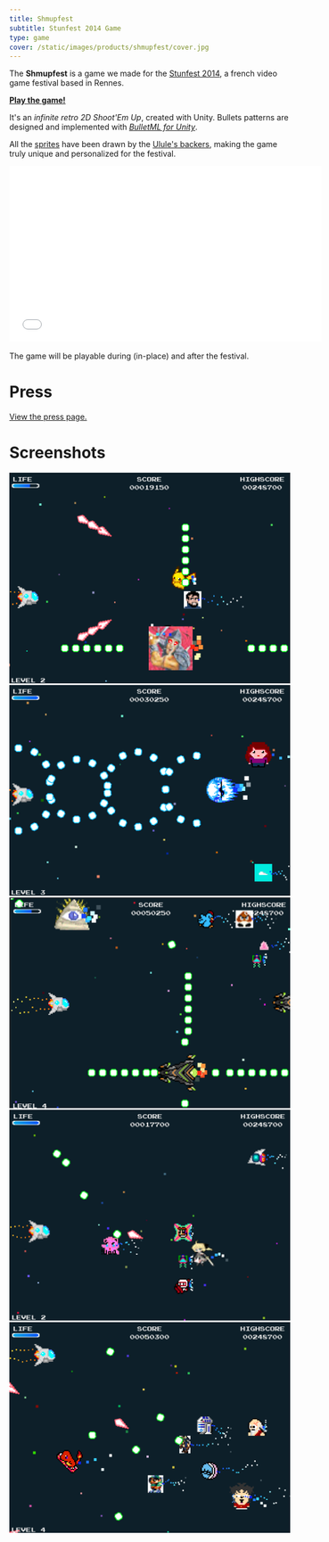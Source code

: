 ```yaml
---
title: Shmupfest
subtitle: Stunfest 2014 Game
type: game
cover: /static/images/products/shmupfest/cover.jpg
---
```


The **Shmupfest** is a game we made for the [Stunfest 2014][stunfest], a french video game festival based in Rennes.

**[Play the game!][play]**

It's an _infinite retro 2D Shoot'Em Up_, created with Unity. Bullets patterns are designed and implemented with _[BulletML for Unity][bulletml]_.

All the [sprites][shmupfest] have been drawn by the [Ulule's backers][ulule], making the game truly unique and personalized for the festival.

<iframe width="560" height="315" src="//www.youtube.com/embed/N4cRAA7Q-p4?rel=0" frameborder="0" allowfullscreen></iframe>

The game will be playable during (in-place) and after the festival.

# Press

[View the press page.](/presskit/shmupfest.html)

# Screenshots

[ ![Screenshot 1][screen1] ][screen1]
[ ![Screenshot 2][screen2] ][screen2]
[ ![Screenshot 3][screen3] ][screen3]
[ ![Screenshot 4][screen4] ][screen4]
[ ![Screenshot 5][screen5] ][screen5]


[play]:      http://pixelnest.io/shmupfest/play/
[stunfest]:  http://stunfest.fr/
[shmupfest]: http://shmupfest.stunfest.fr/
[ulule]:     http://fr.ulule.com/stunfest-2014/
[bulletml]:  /work/bulletml-for-unity/
[screen1]:   /static/images/products/shmupfest/screen-01.png
[screen2]:   /static/images/products/shmupfest/screen-02.png
[screen3]:   /static/images/products/shmupfest/screen-03.png
[screen4]:   /static/images/products/shmupfest/screen-04.png
[screen5]:   /static/images/products/shmupfest/screen-05.png
